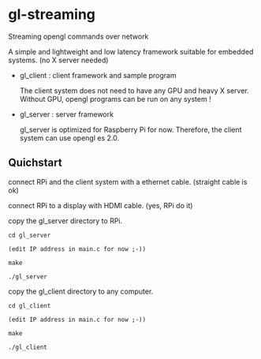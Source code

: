 gl-streaming
============

Streaming opengl commands over network

A simple and lightweight and low latency framework suitable for embedded systems. (no X server needed)

* gl_client : client framework and sample program

  The client system does not need to have any GPU and heavy X server. Without GPU, opengl programs can be run on any system !

* gl_server : server framework

  gl_server is optimized for Raspberry Pi for now. Therefore, the client system can use opengl es 2.0.

Quichstart
----------

connect RPi and the client system with a ethernet cable. (straight cable is ok)

connect RPi to a display with HDMI cable. (yes, RPi do it)

copy the gl_server directory to RPi.

    cd gl_server
    
    (edit IP address in main.c for now ;-))
    
    make
    
    ./gl_server

copy the gl_client directory to any computer.

    cd gl_client
    
    (edit IP address in main.c for now ;-))

    make
    
    ./gl_client

